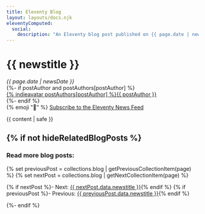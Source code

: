 ```yaml
---
title: Eleventy Blog
layout: layouts/docs.njk
eleventyComputed:
  social:
    description: "An Eleventy blog post published on {{ page.date | newsDate('LLLL yyyy') }}."
---
```


# {{ newstitle }}

<div class="fl fl-inline fl-separator-h fl-nowrap spc-b2" style="--fl-gap-h: 1.5em; --fl-gap-v: .5em">
  <div>
    <em>{{ page.date | newsDate }}</em>
  </div>
{%- if postAuthor and postAuthors[postAuthor] %}
	<div>
    <a href="{{ postAuthors[postAuthor] }}" class="elv-externalexempt">{% indieavatar postAuthors[postAuthor] %}{{ postAuthor }}</a>
  </div>
{%- endif %}
  <div>
    {% emoji "📢" %} <a href="/blog/feed.xml">Subscribe to the Eleventy News Feed</a>
  </div>
</div>

{{ content | safe }}

{% if not hideRelatedBlogPosts %}
---

### Read more blog posts:

{% set previousPost = collections.blog | getPreviousCollectionItem(page) %}
{% set nextPost = collections.blog | getNextCollectionItem(page) %}

{% if nextPost %}- Next: <a href="{{ nextPost.url }}">{{ nextPost.data.newstitle }}</a>{% endif %}
{% if previousPost %}- Previous: <a href="{{ previousPost.url }}">{{ previousPost.data.newstitle }}</a>{% endif %}

{%- endif %}